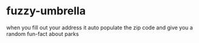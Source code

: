 # fuzzy-umbrella

when you fill out your address it auto populate the zip code
and give you a random fun-fact about parks
